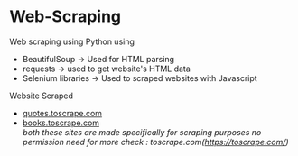 # Web-Scraping

Web scraping using Python using 
- BeautifulSoup -> Used for HTML parsing
- requests -> used to get website's HTML data
- Selenium libraries -> Used to scraped websites with Javascript

Website Scraped
- [quotes.toscrape.com](http://quotes.toscrape.com/)
- [books.toscrape.com](http://books.toscrape.com/)\
 _both these sites are made specifically for scraping purposes no permission need for more check : toscrape.com(https://toscrape.com/)_

